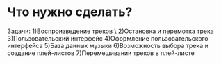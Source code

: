 # Что нужно сделать?
Задачи:
1)Воспроизведение треков \\
2)Остановка и перемотка трека
3)Пользовательский интерфейс
4)Оформление пользовательского интерфейса 
5)База данных музыки
6)Возможность выбора трека и создание плей-листов
7)Перемешивании треков в плей-листе

